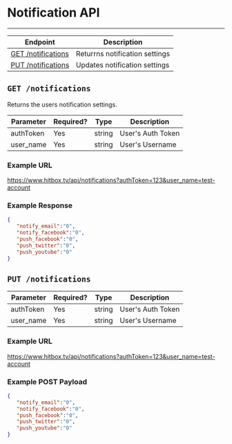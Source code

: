 # Notification API
***

| Endpoint | Description |
| ---- | --------------- |
| [GET /notifications](/user/notifications.md#get-notifications) | Returrns notification settings |
| [PUT /notifications](/user/notifications.md#post-notifications) | Updates notification settings |

## `GET /notifications`

Returns the users notification settings.

| Parameter | Required? | Type | Description |
| --- | --- | --- | --- |
| authToken | Yes | string | User's Auth Token |
| user_name | Yes | string | User's Username |

### Example URL

https://www.hitbox.tv/api/notifications?authToken=123&user_name=test-account

### Example Response 

```json
{
   "notify_email":"0",
   "notify_facebook":"0",
   "push_facebook":"0",
   "push_twitter":"0",
   "push_youtube":"0"
}
```

## `PUT /notifications`



| Parameter | Required? | Type | Description |
| --- | --- | --- | --- |
| authToken | Yes | string | User's Auth Token |
| user_name | Yes | string | User's Username |

### Example URL

https://www.hitbox.tv/api/notifications?authToken=123&user_name=test-account

### Example POST Payload 

```json
{
   "notify_email":"0",
   "notify_facebook":"0",
   "push_facebook":"0",
   "push_twitter":"0",
   "push_youtube":"0"
}
```
